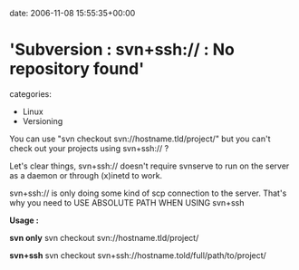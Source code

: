 


date: 2006-11-08 15:55:35+00:00


# 'Subversion : svn+ssh:// : No repository found'

categories:
- Linux
- Versioning


You can use "svn checkout svn://hostname.tld/project/" but you can't check out your projects using svn+ssh:// ?

Let's clear things, svn+ssh:// doesn't require svnserve to run on the server as a daemon or through (x)inetd to work.

svn+ssh:// is only doing some kind of scp connection to the server.
That's why you need to USE ABSOLUTE PATH WHEN USING svn+ssh

**Usage :**

**svn only**
svn checkout svn://hostname.tld/project/

**svn+ssh**
svn checkout svn+ssh://hostname.told/full/path/to/project/
